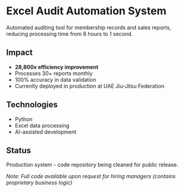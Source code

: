 # Excel Audit Automation System

Automated auditing tool for membership records and sales reports, reducing processing time from 8 hours to 1 second.

## Impact
- **28,800x efficiency improvement**
- Processes 30+ reports monthly
- 100% accuracy in data validation
- Currently deployed in production at UAE Jiu-Jitsu Federation

## Technologies
- Python
- Excel data processing
- AI-assisted development

## Status
Production system - code repository being cleaned for public release.

*Note: Full code available upon request for hiring managers (contains proprietary business logic)*
